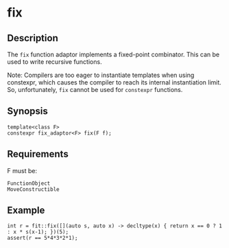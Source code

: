 fix
===

Description
-----------

The `fix` function adaptor implements a fixed-point combinator. This can be
used to write recursive functions. 

Note: Compilers are too eager to instantiate templates when using
constexpr, which causes the compiler to reach its internal instantiation
limit. So, unfortunately, `fix` cannot be used for `constexpr` functions.

Synopsis
--------

    template<class F>
    constexpr fix_adaptor<F> fix(F f);

Requirements
------------

F must be:

    FunctionObject
    MoveConstructible

Example
-------

    int r = fit::fix([](auto s, auto x) -> decltype(x) { return x == 0 ? 1 : x * s(x-1); })(5);
    assert(r == 5*4*3*2*1);

